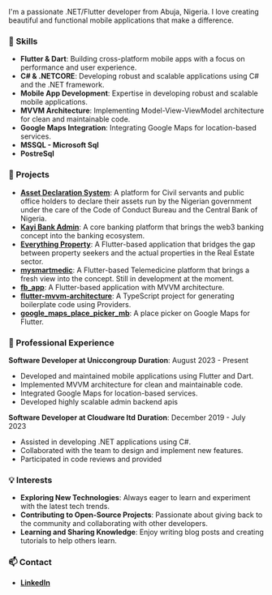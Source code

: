 <!-- ### 👋 Hi, I'm Adunbi Moses Akinwande -->

I'm a passionate .NET/Flutter developer from Abuja, Nigeria. I love creating beautiful and functional mobile applications that make a difference.

### 🌟 Skills

- **Flutter & Dart**: Building cross-platform mobile apps with a focus on performance and user experience.
- **C# & .NETCORE**: Developing robust and scalable applications using C# and the .NET framework.
- **Mobile App Development**: Expertise in developing robust and scalable mobile applications.
- **MVVM Architecture**: Implementing Model-View-ViewModel architecture for clean and maintainable code.
- **Google Maps Integration**: Integrating Google Maps for location-based services.
- **MSSQL - Microsoft Sql**
- **PostreSql**

### 🚀 Projects

- **[Asset Declaration System](https://assetdeclaration.ccb.gov.ng/)**: A platform for Civil servants and public office holders to declare their assets run by the Nigerian government under the care of the Code of Conduct Bureau and the Central Bank of Nigeria.
- **[Kayi Bank Admin](#)**: A core banking platform that brings the web3 banking concept into the banking ecosystem.
- **[Everything Property](https://play.google.com/store/apps/details?id=ng.everythingproperty.mobile.everything_property)**: A Flutter-based application that bridges the gap between property seekers and the actual properties in the Real Estate sector.
- **[mysmartmedic](#)**: A Flutter-based Telemedicine platform that brings a fresh view into the concept. Still in development at the moment.
- **[fb_app](https://github.com/artkinx/fb_app)**: A Flutter-based application with MVVM architecture.
- **[flutter-mvvm-architecture](https://github.com/artkinx/flutter-mvvm-architecture)**: A TypeScript project for generating boilerplate code using Providers.
- **[google_maps_place_picker_mb](https://github.com/artkinx/google_maps_place_picker_mb)**: A place picker on Google Maps for Flutter.

### 💼 Professional Experience

**Software Developer at Uniccongroup**
**Duration**: August 2023 - Present

- Developed and maintained mobile applications using Flutter and Dart.
- Implemented MVVM architecture for clean and maintainable code.
- Integrated Google Maps for location-based services.
- Developed highly scalable admin backend apis

**Software Developer at Cloudware ltd**
**Duration**: December 2019 - July 2023

- Assisted in developing .NET applications using C#.
- Collaborated with the team to design and implement new features.
- Participated in code reviews and provided

### 💡 Interests

- **Exploring New Technologies**: Always eager to learn and experiment with the latest tech trends.
- **Contributing to Open-Source Projects**: Passionate about giving back to the community and collaborating with other developers.
- **Learning and Sharing Knowledge**: Enjoy writing blog posts and creating tutorials to help others learn.

### 📫 Contact

- **[LinkedIn](https://linkedin.com/in/artkinx)**
